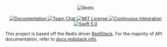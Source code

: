 <p align="center">
    <img src="https://user-images.githubusercontent.com/1342803/60044372-33cc6100-9690-11e9-8ec4-d69afc3dccb1.png" alt="Redis">
    <br>
    <br>
    <a href="https://docs.vapor.codes/3.0/">
        <img src="http://img.shields.io/badge/read_the-docs-2196f3.svg" alt="Documentation">
    </a>
    <a href="https://discord.gg/vapor">
        <img src="https://img.shields.io/discord/431917998102675485.svg" alt="Team Chat">
    </a>
    <a href="LICENSE">
        <img src="http://img.shields.io/badge/license-MIT-brightgreen.svg" alt="MIT License">
    </a>
    <a href="https://circleci.com/gh/vapor/redis">
        <img src="https://circleci.com/gh/vapor/redis.svg?style=shield" alt="Continuous Integration">
    </a>
    <a href="https://swift.org">
        <img src="http://img.shields.io/badge/swift-5.0-brightgreen.svg" alt="Swift 5.0">
    </a>

<span>This project is based off the Redis driver <a href="https://gitlab.com/Mordil/RediStack" target="_blank"><bold>RediStack</bold></a>. For the majority of API documentation, refer to <a href="https://docs.redistack.info" target="_blank">docs.redistack.info</a>.</span>
</p>
